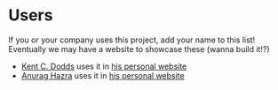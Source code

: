 # Users

If you or your company uses this project, add your name to this list! Eventually
we may have a website to showcase these (wanna build it!?)

- [Kent C. Dodds](https://kentcdodds.com) uses it in
  [his personal website](https://github.com/kentcdodds/kentcdodds.com)
- [Anurag Hazra](https://anuraghazra.github.io/) uses it in
  [his personal website](https://github.com/anuraghazra/anuraghazra.github.io)
